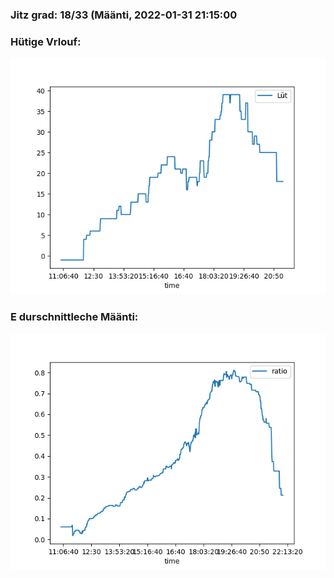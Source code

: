 ### Jitz grad: 18/33 (Määnti, 2022-01-31 21:15:00

### Hütige Vrlouf:
![Graph](Today.png)

### E durschnittleche Määnti:
![Graph](Määnti.png)